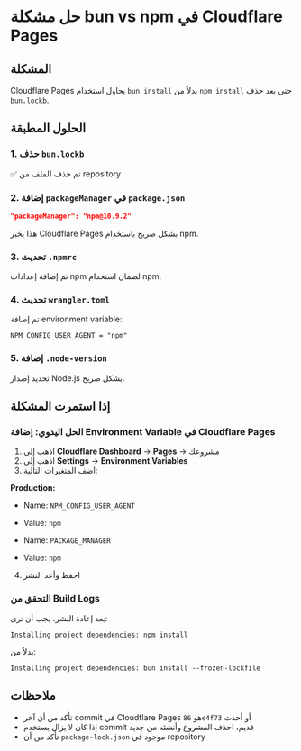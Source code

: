 # حل مشكلة bun vs npm في Cloudflare Pages

## المشكلة
Cloudflare Pages يحاول استخدام `bun install` بدلاً من `npm install` حتى بعد حذف `bun.lockb`.

## الحلول المطبقة

### 1. حذف `bun.lockb`
✅ تم حذف الملف من repository

### 2. إضافة `packageManager` في `package.json`
```json
"packageManager": "npm@10.9.2"
```
هذا يخبر Cloudflare Pages بشكل صريح باستخدام npm.

### 3. تحديث `.npmrc`
تم إضافة إعدادات npm لضمان استخدام npm.

### 4. تحديث `wrangler.toml`
تم إضافة environment variable:
```
NPM_CONFIG_USER_AGENT = "npm"
```

### 5. إضافة `.node-version`
تحديد إصدار Node.js بشكل صريح.

## إذا استمرت المشكلة

### الحل اليدوي: إضافة Environment Variable في Cloudflare Pages

1. اذهب إلى **Cloudflare Dashboard** → **Pages** → مشروعك
2. اذهب إلى **Settings** → **Environment Variables**
3. أضف المتغيرات التالية:

**Production:**
- Name: `NPM_CONFIG_USER_AGENT`
- Value: `npm`

- Name: `PACKAGE_MANAGER`
- Value: `npm`

4. احفظ وأعد النشر

### التحقق من Build Logs

بعد إعادة النشر، يجب أن ترى:
```
Installing project dependencies: npm install
```

بدلاً من:
```
Installing project dependencies: bun install --frozen-lockfile
```

## ملاحظات

- تأكد من أن آخر commit في Cloudflare Pages هو `86e4f73` أو أحدث
- إذا كان لا يزال يستخدم commit قديم، احذف المشروع وأنشئه من جديد
- تأكد من أن `package-lock.json` موجود في repository

